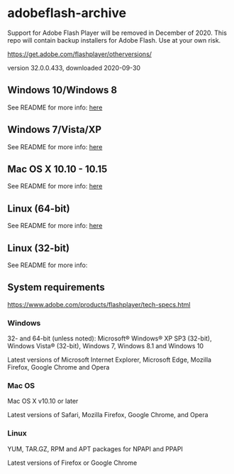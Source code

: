 # adobeflash-archive
Support for Adobe Flash Player will be removed in December of 2020. This repo will contain backup installers for Adobe Flash. Use at your own risk.

https://get.adobe.com/flashplayer/otherversions/

version 32.0.0.433, downloaded 2020-09-30

## Windows 10/Windows 8
See README for more info: [here](https://github.com/7468696e6b/adobeflash-archive/tree/master/windows10_windows8/README.md)

## Windows 7/Vista/XP
See README for more info: [here](https://github.com/7468696e6b/adobeflash-archive/blob/master/windows7_vista_xp/README.md)

## Mac OS X 10.10 - 10.15
See README for more info: [here](https://github.com/7468696e6b/adobeflash-archive/blob/master/macosx10_10-10_15/README.md)

## Linux (64-bit)
See README for more info: [here](https://github.com/7468696e6b/adobeflash-archive/blob/master/linux64bit/README.md)

## Linux (32-bit)
See README for more info:

## System requirements
https://www.adobe.com/products/flashplayer/tech-specs.html

### Windows
   
32- and 64-bit (unless noted): Microsoft® Windows® XP SP3 (32-bit), Windows Vista® (32-bit), Windows 7, Windows 8.1 and Windows 10

Latest versions of Microsoft Internet Explorer, Microsoft Edge, Mozilla Firefox, Google Chrome and Opera

### Mac OS
 
Mac OS X v10.10 or later

Latest versions of Safari, Mozilla Firefox, Google Chrome, and Opera

### Linux
  
YUM, TAR.GZ, RPM and APT packages for NPAPI and PPAPI

Latest versions of Firefox or Google Chrome  
